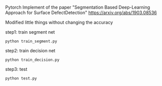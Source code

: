 
Pytorch Implement of the paper "Segmentation Based Deep-Learning Approach for Surface DefectDetection"
https://arxiv.org/abs/1903.08536

Modified little things without changing the accuracy


step1: train segment net

	python train_segment.py

step2: train decision net

	python train_decision.py

step3: test 

	python test.py

